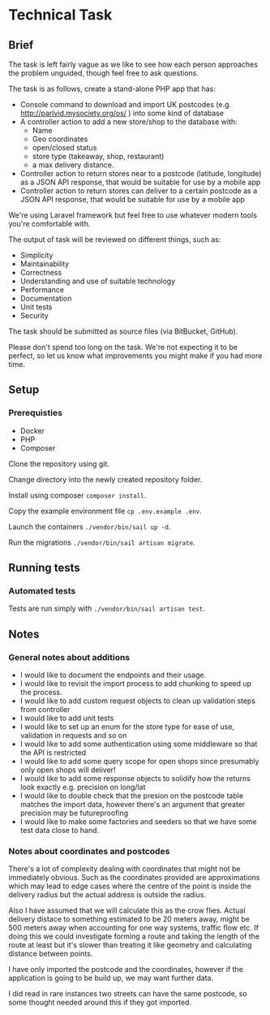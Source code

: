 # Technical Task

## Brief

The task is left fairly vague as we like to see how each person approaches the problem unguided, though feel free to ask questions.

The task is as follows, create a stand-alone PHP app that has:

* Console command to download and import UK postcodes (e.g. http://parlvid.mysociety.org/os/ ) into some kind of database
* A controller action to add a new store/shop to the database with:
  * Name
  * Geo coordinates
  * open/closed status
  * store type (takeaway, shop, restaurant)
  * a max delivery distance.
* Controller action to return stores near to a postcode (latitude, longitude) as a JSON API response, that would be suitable for use by a mobile app
* Controller action to return stores can deliver to a certain postcode as a JSON API response, that would be suitable for use by a mobile app

We're using Laravel framework but feel free to use whatever modern tools you're comfortable with.

The output of task will be reviewed on different things, such as:
* Simplicity
* Maintainability
* Correctness
* Understanding and use of suitable technology
* Performance
* Documentation
* Unit tests
* Security

The task should be submitted as source files (via BitBucket, GitHub).

Please don't spend too long on the task. We're not expecting it to be perfect, so let us know what improvements you might make if you had more time.

## Setup

### Prerequisties

* Docker
* PHP
* Composer

Clone the repository using git.

Change directory into the newly created repository folder.

Install using composer `composer install`.

Copy the example environment file `cp .env.example .env`.

Launch the containers `./vendor/bin/sail up -d`.

Run the migrations `./vendor/bin/sail artisan migrate`.


## Running tests

### Automated tests

Tests are run simply with `./vendor/bin/sail artisan test`.

## Notes

### General notes about additions

* I would like to document the endpoints and their usage.
* I would like to revisit the import process to add chunking to speed up the process.
* I would like to add custom request objects to clean up validation steps from controller
* I would like to add unit tests
* I would like to set up an enum for the store type for ease of use, validation in requests and so on
* I would like to add some authentication using some middleware so that the API is restricted
* I would like to add some query scope for open shops since presumably only open shops will deliver!
* I would like to add some response objects to solidify how the returns look exactly e.g. precision on long/lat
* I would like to double check that the presion on the postcode table matches the import data, however there's an argument that greater precision may be futureproofing
* I would like to make some factories and seeders so that we have some test data close to hand.


### Notes about coordinates and postcodes

There's a lot of complexity dealing with coordinates that might not be immediately obvious. Such as the coordinates provided are approximations which may lead to edge cases where the centre of the point is inside the delivery radius but the actual address is outside the radius.

Also I have assumed that we will calculate this as the crow flies. Actual delivery distace to something estimated to be 20 meters away, might be 500 meters away when accounting for one way systems, traffic flow etc. If doing this we could investigate forming a route and taking the length of the route at least but it's slower than treating it like geometry and calculating distance between points.

I have only imported the postcode and the coordinates, however if the application is going to be build up, we may want further data.

I did read in rare instances two streets can have the same postcode, so some thought needed around this if they got imported.
